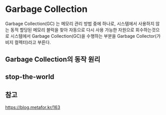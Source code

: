 # Garbage Collection
Garbage Collection(GC) 는 메모리 관리 방법 중에 하나로, 
시스템에서 사용하지 않는 동적 할당된 메모리 블럭을 찾아 자동으로 다시 사용 가능한 자원으로 회수하는것으로 시스템에서 Garbage Collection(GC)을 수행하는 부분을 Garbage Collector(가비지 컬렉터)라고 부른다.

## Garbage Collection의 동작 원리

## stop-the-world


## 참고
https://blog.metafor.kr/163   
